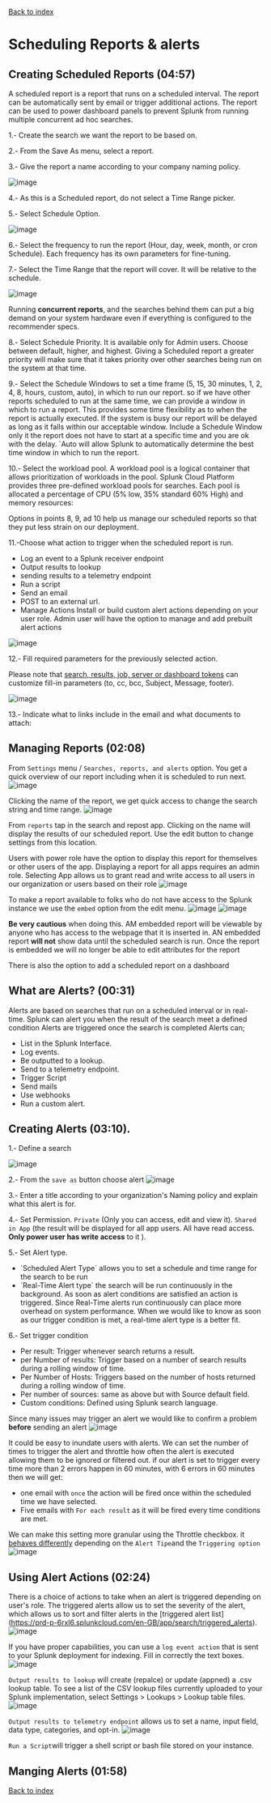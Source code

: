 [Back to index](README.md)
# Scheduling Reports & alerts
## Creating Scheduled Reports (04:57)
A scheduled report is a report that runs on a scheduled interval. 
The report can be automatically sent by email or trigger additional actions.
The report can be used to power dashboard panels to prevent Splunk from running multiple concurrent ad hoc searches.

1.- Create the search we want the report to be based on.

2.- From the Save As menu, select a report.

3.- Give the report a name according to your company naming policy.

![image](https://github.com/luismiguelcasadodiaz/splunk/assets/19540140/f9031323-9b2b-4b89-83d5-e439e6d5ed40)

4.- As this is a Scheduled report, do not select a Time Range picker.

5.- Select Schedule Option.


![image](https://github.com/luismiguelcasadodiaz/splunk/assets/19540140/901f76c2-27ac-4fa5-b00c-2e24bfc2f731)

6.- Select the frequency to run the report (Hour, day, week, month,  or cron Schedule). Each frequency has its own parameters for fine-tuning.

7.- Select the Time Range that the report will cover. It will be relative to the schedule.

![image](https://github.com/luismiguelcasadodiaz/splunk/assets/19540140/4aa3ed6d-7fc5-45f9-94b8-16d48b492a7a)


Running **concurrent reports**, and the searches behind them can put a big demand on your system hardware even if everything is configured to the recommender specs.

8.- Select Schedule Priority. It is available only for Admin users. Choose between default, higher, and highest. Giving a Scheduled report a greater priority will make sure that it takes priority over other searches being run on the system at that time.

9.-  Select the Schedule Windows to set a time frame (5, 15, 30 minutes, 1, 2, 4, 8, hours, custom, auto),  in which to run our report. so if we have other reports scheduled to run at the same time, we can provide a window in which to run a report. This provides some time flexibility as to when the report is actually executed. If the system is busy our report will be delayed as long as it falls within our acceptable window. Include a Schedule Window only it the report does not have to start at a specific time and you are ok with the delay. `Auto will allow Splunk to automatically determine the best time window in which to run the report.

10.- Select the workload pool. A workload pool is a logical container that allows prioritization of workloads in the pool. Splunk Cloud Platform provides three pre-defined workload pools for searches. Each pool is allocated a percentage of CPU (5% low, 35% standard 60% High) and memory resources:

Options in points 8, 9, ad 10 help us manage our scheduled reports so that they put less strain on our deployment.


11.-Choose what action to trigger when the scheduled report is run.
  -  Log an event to a Splunk receiver endpoint
  -  Output results to lookup
  -  sending results to a telemetry endpoint
  -  Run a script
  -  Send an email
  -  POST to an external url.
  -  Manage Actions Install or build custom alert actions depending on your user role. Admin user will have the option to manage and add prebuilt alert actions
 
  ![image](https://github.com/luismiguelcasadodiaz/splunk/assets/19540140/a3532994-f53e-4f0d-8e08-a141c5dd09f6)

12.- Fill required parameters for the previously selected action.

Please note that [search, results, job,  server or dashboard tokens](https://docs.splunk.com/Documentation/Splunk/latest/Alert/EmailNotificationTokens) can customize fill-in parameters (to, cc, bcc, Subject, Message, footer).

![image](https://github.com/luismiguelcasadodiaz/splunk/assets/19540140/10878bc6-4dd7-4387-b578-4d5d3373b77e)

13.- Indicate what to links include in the email and what documents to attach:


## Managing Reports (02:08)
From `Settings` menu / `Searches, reports, and alerts` option. You get a quick overview of our report including when it is scheduled to run next. 
![image](https://github.com/luismiguelcasadodiaz/splunk/assets/19540140/9b3a2e29-8c26-4d48-b67c-1386d2edf714)

Clicking the name of the report, we get quick access to change the search string and time range.
![image](https://github.com/luismiguelcasadodiaz/splunk/assets/19540140/1e01ae7d-5a07-4054-88ff-ed6754377763)



From `reports` tap in the search and repost app. Clicking on the name  will display the results of our scheduled report. Use the edit button to change settings from this location. 

Users with power role have the option to display this report for themselves  or other users of the app. Displaying a report for all apps requires an admin role.
Selecting App allows us to grant read and write access to all users in our organization or users based on their role
![image](https://github.com/luismiguelcasadodiaz/splunk/assets/19540140/721280a2-6461-4907-8163-fc59be28156b)

To make a report available to folks who do not have access to the Splunk instance  we use the `embed` option from the edit menu.
![image](https://github.com/luismiguelcasadodiaz/splunk/assets/19540140/c2f1a4b6-9b36-49a0-88e2-4f40148fefa3)
![image](https://github.com/luismiguelcasadodiaz/splunk/assets/19540140/9c0a64be-cf1e-40d9-bba9-cc78a3b257c8)

**Be very cautious** when doing this. AM embedded report will be viewable by anyone who has access to the webpage that it is inserted in.
AN embedded report **will not** show data until the scheduled search is run.
Once the report is embedded we will no longer be able to edit attributes for the report

There is also the option to add a scheduled report on a dashboard



## What are Alerts? (00:31)
Alerts are based on searches that run on a scheduled interval or in real-time. Splunk can alert you when the result of the search meet a defined condition
Alerts are triggered once the search is completed
Alerts can;
  - List in the Splunk Interface.
  - Log events.
  - Be outputted to a lookup.
  - Send to a telemetry endpoint.
  - Trigger Script
  - Send mails
  - Use webhooks
  - Run a custom alert.


## Creating Alerts (03:10).
1.- Define a search

![image](https://github.com/luismiguelcasadodiaz/splunk/assets/19540140/3795be0e-f7f7-477d-8f4d-ecd241076120)

2.- From the `save as` button choose alert
![image](https://github.com/luismiguelcasadodiaz/splunk/assets/19540140/bd8d9b9b-8805-4619-934b-1ec6368fa4f1)

3.- Enter a title according to your organization's Naming policy and explain what this alert is for.

4.- Set Permission. `Private` (Only you can access, edit and view it). `Shared in App` (the result will be displayed for all app users. All have read access. **Only power user has write access** to it ).

5.- Set Alert type. 
  - `Scheduled Alert Type´ allows you to set a schedule and time range for the search to be run
  - ´Real-Time Alert type` the search will be run continuously in the background. As soon as alert conditions are satisfied an action is triggered. Since Real-Time alerts run continuously can place more overhead on system performance. When we would like to know as soon as our trigger condition is met, a real-time alert type is a better fit.

6.- Set trigger condition 
  - Per result: Trigger whenever search returns a result.
  - per Number of results: Trigger based on a number of search results during a rolling window of time.
  - Per Number of Hosts: Triggers based on the number of hosts returned during a rolling window of time.
  - Per number of sources: same as above but with Source default field.
  - Custom conditions: Defined using Splunk search language.

Since many issues may trigger an alert we would like to confirm a problem **before** sending an alert
![image](https://github.com/luismiguelcasadodiaz/splunk/assets/19540140/0c367172-0a57-4ba7-99bc-2847386662ed)

It could be easy to inundate users with alerts. We can set the number of times to trigger the alert and throttle how often the alert is executed allowing them to be ignored or filtered out.
if our alert is set to trigger every time more than 2 errors happen in 60 minutes, with 6 errors in 60 minutes then we will get:
- one email with `once` the action will be fired once within the scheduled time we have selected.
- Five emails with  `For each result` as it will be fired  every time conditions are met.

We can make this setting more granular using the Throttle checkbox. it [behaves differently](https://docs.splunk.com/Documentation/Splunk/9.1.0/Alert/ThrottleAlerts) depending on the `Alert Tipe`and the `Triggering option` 
![image](https://github.com/luismiguelcasadodiaz/splunk/assets/19540140/56587410-c5e0-409c-b01a-e0cef588ac18)


## Using Alert Actions (02:24)
There is a choice of actions to take when an alert is triggered depending on user's role.
The triggered alerts allow us to set the severity of the alert, which allows us to sort and filter alerts in the [triggered alert list] (https://prd-p-6rxl6.splunkcloud.com/en-GB/app/search/triggered_alerts).
![image](https://github.com/luismiguelcasadodiaz/splunk/assets/19540140/2461b441-3a12-4efe-8147-67c7064f69af)

If you have proper capabilities, you can use a `log event action` that is sent to your Splunk deployment for indexing. Fill in correctly the text boxes.
![image](https://github.com/luismiguelcasadodiaz/splunk/assets/19540140/7e9091b3-aa75-435f-b192-ad78a38f3be1)

`Output results to lookup` will create (repalce) or update (appned) a .csv lookup table.
To see a list of the CSV lookup files currently uploaded to your Splunk implementation, select Settings > Lookups > Lookup table files.
![image](https://github.com/luismiguelcasadodiaz/splunk/assets/19540140/52c7b4c7-c91b-424c-94c1-1c1a9677eb24)


`Output results to telemetry endpoint` allows us to set a name, input field, data type, categories, and opt-in.
![image](https://github.com/luismiguelcasadodiaz/splunk/assets/19540140/7095920f-095b-4422-bde0-2c031c135113)


`Run a Script`will trigger a shell script or bash file stored  on your instance.
## Manging Alerts (01:58)
[Back to index](README.md)
